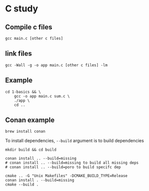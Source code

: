 C study
===

## Compile c files 
```
gcc main.c [other c files]
```

## link files 
```
gcc -Wall -g -o app main.c [other c files] -lm
```
## Example
```
cd 1-basics && \
    gcc -o app main.c sum.c \
    ./app \
    cd ..
```

## Conan example
```shell
brew install conan
```

To install dependencies, `--build` argument is to build dependencies
```shell
mkdir build && cd build

conan install .. --build=missing
# conan install .. --build=missing to build all missing deps
# conan install .. --build=poro to build specifc dep

cmake .. -G "Unix Makefiles" -DCMAKE_BUILD_TYPE=Release
conan install . --build=missing
cmake --build . 
```
